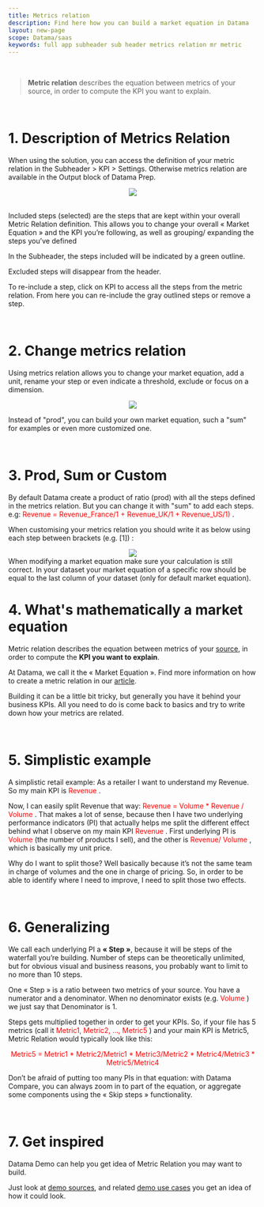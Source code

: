 ```yaml
---
title: Metrics relation
description: Find here how you can build a market equation in Datama
layout: new-page
scope: Datama/saas
keywords: full app subheader sub header metrics relation mr metric
---
```


<br>

> **Metric relation** describes the equation between metrics of your source, in order to compute the KPI you want to explain.

<br>

# 1. Description of Metrics Relation

When using the solution, you can access the definition of your metric relation in the Subheader > KPI > Settings. Otherwise metrics relation are available in the Output block of Datama Prep.
<br>

<center><img src="{{site.url}}/{{site.baseurl}}/core_app/new/interface/subheader/images/Edit_metricsrel.jpg"/></center>

<br/>

Included steps (selected) are the steps that are kept within your overall Metric Relation definition. This allows you to change your overall « Market Equation » and the KPI you’re following, as well as grouping/ expanding the steps you’ve defined

In the Subheader, the steps included will be indicated by a green outline.

Excluded steps will disappear from the header.

To re-include a step, click on KPI to access all the steps from the metric relation. From here you can re-include the gray outlined steps or remove a step.

<br>

# 2. Change metrics relation

Using metrics relation allows you to change your market equation, add a unit, rename your step or even indicate a threshold, exclude or focus on a dimension.

<center><img src="{{site.url}}/{{site.baseurl}}/core_app/new/interface/subheader/images/metrics_relation.jpg"/></center>

Instead of "prod", you can build your own market equation, such a "sum" for examples or even more customized one.

<br>

# 3. Prod, Sum or Custom

By default Datama create a product of ratio (prod) with all the steps defined in the metrics relation.
But you can change it with "sum" to add each steps. e.g: <span style="color:red">Revenue = Revenue_France/1 + Revenue_UK/1 + Revenue_US/1) </span>.

When customising your metrics relation you should write it as below using each step between brackets (e.g. [1]) :
<center><img src="{{site.url}}/{{site.baseurl}}/core_app/new/interface/subheader/images/custom_metricsRel.jpg"/></center>
When modifying a market equation make sure your calculation is still correct. In your dataset your market equation of a specific row should be equal to the last column of your dataset (only for default market equation).

<br>

# 4. What's mathematically a market equation

Metric relation describes the equation between metrics of your [source]({{site.url}}/{{site.baseurl}}/core_app/header/input/source.html), in order to compute the **KPI you want to explain**.

At Datama, we call it the « Market Equation ». Find more information on how to create a metric relation in our [article](https://datama.io/how-to-build-my-business-metric-relation/).

Building it can be a little bit tricky, but generally you have it behind your business KPIs. All you need to do is come back to basics and try to write down how your metrics are related.

<br>

# 5. Simplistic example

A simplistic retail example: As a retailer I want to understand my Revenue. So my main KPI is <span style="color:red"> Revenue </span>.

Now, I can easily split Revenue that way: <span style="color:red"> Revenue = Volume * Revenue / Volume </span>. That makes a lot of sense, because then I have two underlying performance indicators (PI) that actually helps me split the different effect behind what I observe on my main KPI <span style="color:red"> Revenue </span>. First underlying PI is <span style="color:red"> Volume </span> (the number of products I sell), and the other is <span style="color:red"> Revenue/ Volume </span>, which is basically my unit price.

Why do I want to split those? Well basically because it’s not the same team in charge of volumes and the one in charge of pricing. So, in order to be able to identify where I need to improve, I need to split those two effects.

<br>

# 6. Generalizing

We call each underlying PI a **« Step »**, because it will be steps of the waterfall you’re building. Number of steps can be theoretically unlimited, but for obvious visual and business reasons, you probably want to limit to no more than 10 steps.

One « Step » is a ratio between two metrics of your source. You have a numerator and a denominator. When no denominator exists (e.g. <span style="color:red"> Volume </span>) we just say that Denominator is 1.

Steps gets multiplied together in order to get your KPIs. So, if your file has 5 metrics (call it <span style="color:red"> Metric1, Metric2, ..., Metric5 </span>) and your main KPI is Metric5, Metric Relation would typically look like this:

 <center> <span style="color:red"> Metric5 = Metric1 * Metric2/Metric1 * Metric3/Metric2 * Metric4/Metric3 * Metric5/Metric4 </span> </center>

Don’t be afraid of putting too many PIs in that equation: with Datama Compare, you can always zoom in to part of the equation, or aggregate some components using the « Skip steps » functionality.

<br>

# 7. Get inspired

Datama Demo can help you get idea of Metric Relation you may want to build.

Just look at [demo sources](https://docs.google.com/spreadsheets/d/1bNEeqm5CfpPmYPr_t4ff1xcJkSBKoVvwJd4vKB0sDzs/edit#gid=0), and related [demo use cases](https://app2.Datama.io/a/dashboard/home) you get an idea of how it could look.
